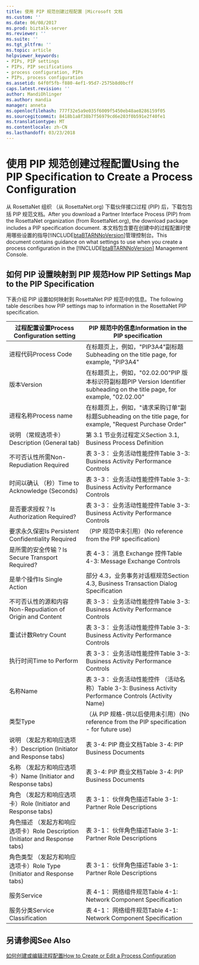 ```yaml
---
title: 使用 PIP 规范创建过程配置 |Microsoft 文档
ms.custom: ''
ms.date: 06/08/2017
ms.prod: biztalk-server
ms.reviewer: ''
ms.suite: ''
ms.tgt_pltfrm: ''
ms.topic: article
helpviewer_keywords:
- PIPs, PIP settings
- PIPs, PIP secifications
- process configuration, PIPs
- PIPs, process configuration
ms.assetid: 64f0f5fb-f880-4ef1-95d7-2575b8d0bcff
caps.latest.revision: ''
author: MandiOhlinger
ms.author: mandia
manager: anneta
ms.openlocfilehash: 777f32e5a9e035f6009f5450eb48ae8286159f05
ms.sourcegitcommit: 8418b1a8f38b7f56979cd6e203f0b591e2f40fe1
ms.translationtype: MT
ms.contentlocale: zh-CN
ms.lasthandoff: 03/23/2018
---
```

# <a name="using-the-pip-specification-to-create-a-process-configuration"></a><span data-ttu-id="5b2f7-102">使用 PIP 规范创建过程配置</span><span class="sxs-lookup"><span data-stu-id="5b2f7-102">Using the PIP Specification to Create a Process Configuration</span></span>
<span data-ttu-id="5b2f7-103">从 RosettaNet 组织 （从 RosettaNet.org) 下载伙伴接口过程 (PIP) 后，下载包包括 PIP 规范文档。</span><span class="sxs-lookup"><span data-stu-id="5b2f7-103">After you download a Partner Interface Process (PIP) from the RosettaNet organization (from RosettaNet.org), the download package includes a PIP specification document.</span></span> <span data-ttu-id="5b2f7-104">本文档包含要在创建中的过程配置时使用哪些设置的指导[!INCLUDE[btaBTARNNoVersion](../../includes/btabtarnnoversion-md.md)]管理控制台。</span><span class="sxs-lookup"><span data-stu-id="5b2f7-104">This document contains guidance on what settings to use when you create a process configuration in the [!INCLUDE[btaBTARNNoVersion](../../includes/btabtarnnoversion-md.md)] Management Console.</span></span>  
  
## <a name="how-pip-settings-map-to-the-pip-specification"></a><span data-ttu-id="5b2f7-105">如何 PIP 设置映射到 PIP 规范</span><span class="sxs-lookup"><span data-stu-id="5b2f7-105">How PIP Settings Map to the PIP Specification</span></span>  
 <span data-ttu-id="5b2f7-106">下表介绍 PIP 设置如何映射到 RosettaNet PIP 规范中的信息。</span><span class="sxs-lookup"><span data-stu-id="5b2f7-106">The following table describes how PIP settings map to information in the RosettaNet PIP specification.</span></span>  
  
|<span data-ttu-id="5b2f7-107">过程配置设置</span><span class="sxs-lookup"><span data-stu-id="5b2f7-107">Process Configuration setting</span></span>|<span data-ttu-id="5b2f7-108">PIP 规范中的信息</span><span class="sxs-lookup"><span data-stu-id="5b2f7-108">Information in the PIP specification</span></span>|  
|-----------------------------------|------------------------------------------|  
|<span data-ttu-id="5b2f7-109">进程代码</span><span class="sxs-lookup"><span data-stu-id="5b2f7-109">Process Code</span></span>|<span data-ttu-id="5b2f7-110">在标题页上，例如，"PIP3A4"副标题</span><span class="sxs-lookup"><span data-stu-id="5b2f7-110">Subheading on the title page, for example, "PIP3A4"</span></span>|  
|<span data-ttu-id="5b2f7-111">版本</span><span class="sxs-lookup"><span data-stu-id="5b2f7-111">Version</span></span>|<span data-ttu-id="5b2f7-112">在标题页上，例如，"02.02.00"PIP 版本标识符副标题</span><span class="sxs-lookup"><span data-stu-id="5b2f7-112">PIP Version Identifier subheading on the title page, for example, "02.02.00"</span></span>|  
|<span data-ttu-id="5b2f7-113">进程名称</span><span class="sxs-lookup"><span data-stu-id="5b2f7-113">Process name</span></span>|<span data-ttu-id="5b2f7-114">在标题页上，例如，"请求采购订单"副标题</span><span class="sxs-lookup"><span data-stu-id="5b2f7-114">Subheading on the title page, for example, "Request Purchase Order"</span></span>|  
|<span data-ttu-id="5b2f7-115">说明 （常规选项卡）</span><span class="sxs-lookup"><span data-stu-id="5b2f7-115">Description (General tab)</span></span>|<span data-ttu-id="5b2f7-116">第 3.1 节业务过程定义</span><span class="sxs-lookup"><span data-stu-id="5b2f7-116">Section 3.1, Business Process Definition</span></span>|  
|<span data-ttu-id="5b2f7-117">不可否认性所需</span><span class="sxs-lookup"><span data-stu-id="5b2f7-117">Non-Repudiation Required</span></span>|<span data-ttu-id="5b2f7-118">表 3-3： 业务活动性能控件</span><span class="sxs-lookup"><span data-stu-id="5b2f7-118">Table 3-3: Business Activity Performance Controls</span></span>|  
|<span data-ttu-id="5b2f7-119">时间以确认 （秒）</span><span class="sxs-lookup"><span data-stu-id="5b2f7-119">Time to Acknowledge (Seconds)</span></span>|<span data-ttu-id="5b2f7-120">表 3-3： 业务活动性能控件</span><span class="sxs-lookup"><span data-stu-id="5b2f7-120">Table 3-3: Business Activity Performance Controls</span></span>|  
|<span data-ttu-id="5b2f7-121">是否要求授权？</span><span class="sxs-lookup"><span data-stu-id="5b2f7-121">Is Authorization Required?</span></span>|<span data-ttu-id="5b2f7-122">表 3-3： 业务活动性能控件</span><span class="sxs-lookup"><span data-stu-id="5b2f7-122">Table 3-3: Business Activity Performance Controls</span></span>|  
|<span data-ttu-id="5b2f7-123">要求永久保密</span><span class="sxs-lookup"><span data-stu-id="5b2f7-123">Is Persistent Confidentiality Required</span></span>|<span data-ttu-id="5b2f7-124">（PIP 规范中未引用）</span><span class="sxs-lookup"><span data-stu-id="5b2f7-124">(No reference from the PIP specification)</span></span>|  
|<span data-ttu-id="5b2f7-125">是所需的安全传输？</span><span class="sxs-lookup"><span data-stu-id="5b2f7-125">Is Secure Transport Required?</span></span>|<span data-ttu-id="5b2f7-126">表 4-3： 消息 Exchange 控件</span><span class="sxs-lookup"><span data-stu-id="5b2f7-126">Table 4-3: Message Exchange Controls</span></span>|  
|<span data-ttu-id="5b2f7-127">是单个操作</span><span class="sxs-lookup"><span data-stu-id="5b2f7-127">Is Single Action</span></span>|<span data-ttu-id="5b2f7-128">部分 4.3，业务事务对话框规范</span><span class="sxs-lookup"><span data-stu-id="5b2f7-128">Section 4.3, Business Transaction Dialog Specification</span></span>|  
|<span data-ttu-id="5b2f7-129">不可否认性的源和内容</span><span class="sxs-lookup"><span data-stu-id="5b2f7-129">Non-Repudiation of Origin and Content</span></span>|<span data-ttu-id="5b2f7-130">表 3-3： 业务活动性能控件</span><span class="sxs-lookup"><span data-stu-id="5b2f7-130">Table 3-3: Business Activity Performance Controls</span></span>|  
|<span data-ttu-id="5b2f7-131">重试计数</span><span class="sxs-lookup"><span data-stu-id="5b2f7-131">Retry Count</span></span>|<span data-ttu-id="5b2f7-132">表 3-3： 业务活动性能控件</span><span class="sxs-lookup"><span data-stu-id="5b2f7-132">Table 3-3: Business Activity Performance Controls</span></span>|  
|<span data-ttu-id="5b2f7-133">执行时间</span><span class="sxs-lookup"><span data-stu-id="5b2f7-133">Time to Perform</span></span>|<span data-ttu-id="5b2f7-134">表 3-3： 业务活动性能控件</span><span class="sxs-lookup"><span data-stu-id="5b2f7-134">Table 3-3: Business Activity Performance Controls</span></span>|  
|<span data-ttu-id="5b2f7-135">名称</span><span class="sxs-lookup"><span data-stu-id="5b2f7-135">Name</span></span>|<span data-ttu-id="5b2f7-136">表 3-3： 业务活动性能控件 （活动名称）</span><span class="sxs-lookup"><span data-stu-id="5b2f7-136">Table 3-3: Business Activity Performance Controls (Activity Name)</span></span>|  
|<span data-ttu-id="5b2f7-137">类型</span><span class="sxs-lookup"><span data-stu-id="5b2f7-137">Type</span></span>|<span data-ttu-id="5b2f7-138">（从 PIP 规格-供以后使用未引用）</span><span class="sxs-lookup"><span data-stu-id="5b2f7-138">(No reference from the PIP specification - for future use)</span></span>|  
|<span data-ttu-id="5b2f7-139">说明 （发起方和响应选项卡）</span><span class="sxs-lookup"><span data-stu-id="5b2f7-139">Description (Initiator and Response tabs)</span></span>|<span data-ttu-id="5b2f7-140">表 3-4: PIP 商业文档</span><span class="sxs-lookup"><span data-stu-id="5b2f7-140">Table 3-4: PIP Business Documents</span></span>|  
|<span data-ttu-id="5b2f7-141">名称 （发起方和响应选项卡）</span><span class="sxs-lookup"><span data-stu-id="5b2f7-141">Name (Initiator and Response tabs)</span></span>|<span data-ttu-id="5b2f7-142">表 3-4: PIP 商业文档</span><span class="sxs-lookup"><span data-stu-id="5b2f7-142">Table 3-4: PIP Business Documents</span></span>|  
|<span data-ttu-id="5b2f7-143">角色 （发起方和响应选项卡）</span><span class="sxs-lookup"><span data-stu-id="5b2f7-143">Role (Initiator and Response tabs)</span></span>|<span data-ttu-id="5b2f7-144">表 3-1： 伙伴角色描述</span><span class="sxs-lookup"><span data-stu-id="5b2f7-144">Table 3-1: Partner Role Descriptions</span></span>|  
|<span data-ttu-id="5b2f7-145">角色描述 （发起方和响应选项卡）</span><span class="sxs-lookup"><span data-stu-id="5b2f7-145">Role Description (Initiator and Response tabs)</span></span>|<span data-ttu-id="5b2f7-146">表 3-1： 伙伴角色描述</span><span class="sxs-lookup"><span data-stu-id="5b2f7-146">Table 3-1: Partner Role Descriptions</span></span>|  
|<span data-ttu-id="5b2f7-147">角色类型 （发起方和响应选项卡）</span><span class="sxs-lookup"><span data-stu-id="5b2f7-147">Role Type (Initiator and Response tabs)</span></span>|<span data-ttu-id="5b2f7-148">表 3-1： 伙伴角色描述</span><span class="sxs-lookup"><span data-stu-id="5b2f7-148">Table 3-1: Partner Role Descriptions</span></span>|  
|<span data-ttu-id="5b2f7-149">服务</span><span class="sxs-lookup"><span data-stu-id="5b2f7-149">Service</span></span>|<span data-ttu-id="5b2f7-150">表 4-1： 网络组件规范</span><span class="sxs-lookup"><span data-stu-id="5b2f7-150">Table 4-1: Network Component Specification</span></span>|  
|<span data-ttu-id="5b2f7-151">服务分类</span><span class="sxs-lookup"><span data-stu-id="5b2f7-151">Service Classification</span></span>|<span data-ttu-id="5b2f7-152">表 4-1： 网络组件规范</span><span class="sxs-lookup"><span data-stu-id="5b2f7-152">Table 4-1: Network Component Specification</span></span>|  
  
## <a name="see-also"></a><span data-ttu-id="5b2f7-153">另请参阅</span><span class="sxs-lookup"><span data-stu-id="5b2f7-153">See Also</span></span>  
 [<span data-ttu-id="5b2f7-154">如何创建或编辑流程配置</span><span class="sxs-lookup"><span data-stu-id="5b2f7-154">How to Create or Edit a Process Configuration</span></span>](../../adapters-and-accelerators/accelerator-rosettanet/how-to-create-or-edit-a-process-configuration.md)